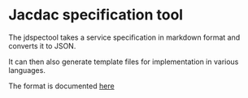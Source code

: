 # Jacdac specification tool

The jdspectool takes a service specification in markdown format and converts it to JSON.

It can then also generate template files for implementation in various languages.

The format is documented [here](../spec/reference/service-specification.mdx)
